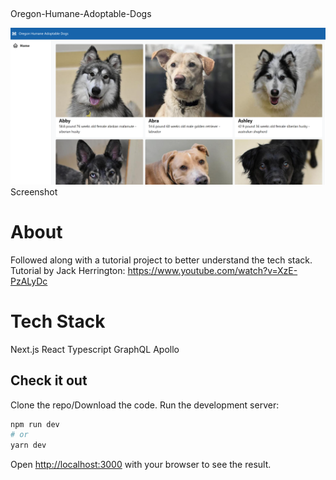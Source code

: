 ## 
Oregon-Humane-Adoptable-Dogs

![Screenshot](Screenshot.png)
Screenshot

# About
Followed along with a tutorial project to better understand the tech stack.
Tutorial by Jack Herrington: https://www.youtube.com/watch?v=XzE-PzALyDc

# Tech Stack
Next.js
React
Typescript
GraphQL
Apollo



## Check it out

Clone the repo/Download the code.
Run the development server:

```bash
npm run dev
# or
yarn dev
```

Open [http://localhost:3000](http://localhost:3000) with your browser to see the result.